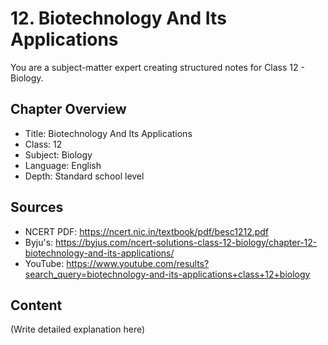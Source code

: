 # 12. Biotechnology And Its Applications

You are a subject-matter expert creating structured notes for Class 12 - Biology.

## Chapter Overview
- Title: Biotechnology And Its Applications
- Class: 12
- Subject: Biology
- Language: English
- Depth: Standard school level

## Sources
- NCERT PDF: https://ncert.nic.in/textbook/pdf/besc1212.pdf
- Byju's: https://byjus.com/ncert-solutions-class-12-biology/chapter-12-biotechnology-and-its-applications/
- YouTube: https://www.youtube.com/results?search_query=biotechnology-and-its-applications+class+12+biology

## Content
(Write detailed explanation here)
